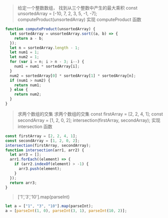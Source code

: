 > 给定一个整数数组， 找到从三个整数中产生的最大乘积
> const unsortedArray = [-10, 7, 2, 3, 5, -1, -7];
> computeProduct(unsortedArray)
> 实现 computeProduct 函数

```javascript
function computeProduct(unsortedArray) {
  let sortedArray = unsortedArray.sort((a, b) => {
    return a - b;
  });
  let n = sortedArray.length - 1;
  let num1 = 1;
  let num2 = 1;
  for (var i = n; i > n - 3; i--) {
    num1 = num1 * sortedArray[i];
  }
  num2 = sortedArray[0] * sortedArray[1] * sortedArray[n];
  if (num1 > num2) {
    return num1;
  } else {
    return num2;
  }
}
```

> 求两个数组的交集
> 求两个数组的交集 const firstArray = [2, 2, 4, 1]; const secondArray = [1, 2, 0, 2]; intersection(firstArray, secondArray); 实现 intersection 函数

```javascript
const firstArray = [2, 2, 4, 1];
const secondArray = [1, 2, 0, 2];
intersection(firstArray, secondArray);
function intersection(arr1, arr2) {
  let arr3 = [];
  arr1.forEach((element) => {
    if (arr2.indexOf(element) > -1) {
      arr3.push(element);
    }
  });
  return arr3;
}
```

> ['1','3','10'].map(parseInt)

```js
let a = ["1", "3", "10"].map(parseInt);
a = [parseInt(1, 0), parseInt(3, 1), parseInt(10, 2)];
```
